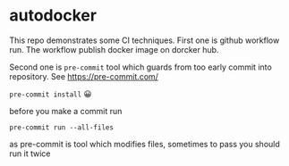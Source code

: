 # autodocker

This repo demonstrates some CI techniques.
First one is github workflow run. The workflow publish docker image on dorcker hub.

Second one is `pre-commit` tool which guards from too early commit into repository.
See https://pre-commit.com/

`pre-commit install` 😀

before you make a commit run

`pre-commit run --all-files`

as pre-commit is tool which modifies files, sometimes to pass you should run it twice
